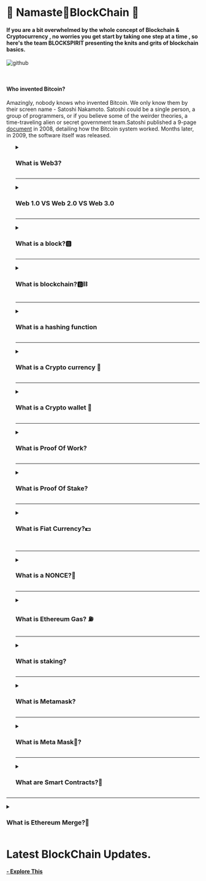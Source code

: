 # 🙏 Namaste🔗BlockChain 🙏

<h4> If you are a bit overwhelmed by the whole concept of Blockchain & Cryptocurrency , no worries you get start by taking one step at a time , so here's the team BLOCKSPIRIT presenting the knits and grits of blockchain basics.</h4>

![github](https://user-images.githubusercontent.com/82377810/193424253-7de2ab37-8ce0-4901-bea5-1593e36f4979.png)

<br>

<h4><b>Who invented Bitcoin?</b></h4>
Amazingly, nobody knows who invented Bitcoin. We only know them by their screen name - Satoshi Nakamoto. Satoshi could be a single person, a group of programmers, or if you believe some of the weirder theories, a time-traveling alien or secret government team.Satoshi published a 9-page <a href="https://bitcoin.org/bitcoin.pdf">document</a> in 2008, detailing how the Bitcoin system worked. Months later, in 2009, the software itself was released.
<ul>
<details>
<summary><h3>What is Web3?</h3></summary>
<br>
Web3 has become a catch-all term for the vision of a new, better internet. At its core, Web3 uses blockchains, cryptocurrencies, and NFTs to give power back to the users in the form of ownership.
Instead of a Web monopolized by large technology companies, Web3 embraces decentralization and is being built, operated, and owned by its users. Web3 puts power in the hands of individuals rather than corporations. Before we talk about Web3, let's explore how we got here.
<hr>
<ul><h3>Core ideas of Web3</h3>
<li>Web3 is decentralized: instead of large swathes of the internet controlled and owned by centralized entities, ownership gets distributed amongst its builders and users.
<li>Web3 is permissionless: everyone has equal access to participate in Web3, and no one gets excluded.
<li>Web3 has native payments: it uses cryptocurrency for spending and sending money online instead of relying on the outdated infrastructure of banks and payment processors.
<li>Web3 is trustless: it operates using incentives and economic mechanisms instead of relying on trusted third-parties.
</ul>
</details>
<hr>

  <details>
  <summary><h3>Web 1.0 VS Web 2.0 VS Web 3.0 </h3></summary>
  <br>
  <b>Web 1.0<b><br>
  <p>The first inception of Berners-Lee's creation, now known as 'Web 1.0', occurred roughly between 1990 to 2004. Web 1.0 was mainly static websites owned by companies, and there was close to zero interaction between users - individuals seldom produced content - leading to it being known as the read-only web.</p>
   <br> <b>Web 2.0<b><br>
   
   > If you're not paying for the product,You're the product
   
<p>The Web 2.0 period began in 2004 with the emergence of social media platforms. Instead of a read-only, the web evolved to be read-write. Instead of companies providing content to users, they also began to provide platforms to share user-generated content and engage in user-to-user interactions. As more people came online, a handful of top companies began to control a disproportionate amount of the traffic and value generated on the web. Web 2.0 also birthed the advertising-driven revenue model. While users could create content, they didn't own it or benefit from its monetization. Web 2.0 is the age of targeted advertising and the lack of privacy for it's users. </p>
    <br><b>Web 3.0- Read-Write-Own<b><br>
    
   > Privacy is in your hands
    
  <p> Web3 is supposed to be a more decentralised web that challenges the dominance of the tech giants by concentrating the power and data in the hands of the users, instead of the big tech corporations. This means that data is distributed across networks and no single entity owns the information.
  Web3 can power the new financial world order on ‘metaverse’ and unleash innovation in online gaming, tokenisation of assets in virtual spaces and empower users to exercise complete control over their identity and data. </p>
</details>
 <hr>
  
<details>
<summary><h3>What is a block?🅱</h3></summary>
<br>
A blockchain network’s transactions are composed of sequential groups of data that are packaged together into “blocks” strung together linearly. Each block also contains a set of transaction data that is processed once the block is finalized. The individual blocks that make up the larger blockchain contain crucial information for the functioning of the network. Each new block contains cryptographically verifiable data regarding transactions, as well as a numerical challenge that must be completed in order for the current block to be approved and added to the blockchain. 
</details>
<hr>

<details>
<summary><h3>What is blockchain?🅱⛓️</h3></summary>

![Diagram of Pow](https://img.money.com/2022/06/What-Is-Blockchain-Infographic.jpg?quality=60)
<p>A blockchain is a distributed database or ledger that is shared among the nodes of a computer network. As a database, a blockchain stores information electronically in digital format. 

Blockchains are best known for their crucial role in cryptocurrency systems, such as Bitcoin, for maintaining a secure and decentralized record of transactions. 
The innovation with a blockchain is that it guarantees the fidelity and security of a record of data and generates trust without the need for a trusted third party.

One key difference between a typical database and a blockchain is that a database usually structures its data into tables, whereas a blockchain, as its name implies, structures its data into chunks (blocks) that are strung together. This data structure inherently makes an irreversible timeline of data when implemented in a decentralized nature. When a block is filled, it is set in stone and becomes a part of this timeline. Each block in the chain is given an exact timestamp when it is added to the chain.</p>
<br>
> Key Takeaways
  1. Blockchain is a type of shared database that differs from a typical database in the way that it stores information, blockchains 
  store data in blocks that are then linked together via cryptography.
  2. As new data comes in, it is entered into a fresh block. Once the block is filled with data, it is chained onto the previous block, which makes the data chained together in chronological order.
  3. Different types of information can be stored on a blockchain, but the most common use so far has been as a ledger for transactions.
  4. In Bitcoin’s case, blockchain is used in a decentralized way so that no single person or group has control, rather all users collectively retain control.
  5. Decentralized blockchains are immutable, which means that the data entered is irreversible. For Bitcoin, this means that transactions are permanently recorded and viewable to anyone.
  
</details>
<hr>

<details>
<summary><h3>What is a hashing function</h3></summary>
<p>
A hashing function is a system where you can put something into it, and it’ll output a hash. There’s a ton of math happening inside this “magical black box”, but essentially you give it something and it gives you something. In this case, bitcoin uses SHA-256 hashing function. SHA stands for “Secure Hashing Algorithm” and 256 refers to the amount of 0 and 1s that it has in whatever it puts out. Whether you put it your name or the entire dictionary, it’ll always be 256 1s and 0s. Our computers are smart and so they convert those 0 and 1s to letters and numbers.
</p>
</details>

<hr>

<details>
<summary><h3>What is a Crypto currency 💱</h3></summary>

![Crypto currency](https://d32ijn7u0aqfv4.cloudfront.net/wp/wp-content/uploads/raw/SOIN0521188_1560x880_desktop.jpg)
<br>
<p>
  A cryptocurrency is a form of digital asset based on a network that is distributed across a large number of computers. This decentralized structure allows them to exist outside the control of governments and central authorities.
  
  <b>OR<b><br>
 A digital currency that is secured by cryptography and is, typically, used as a medium of exchange within a peer-to-peer (P2P) digital economic system. The use of cryptographic techniques is what ensures that these systems are completely immune to fraud and counterfeiting

### Types of Cryptocurrency
1. Bitcoin
2. Ether (Ethereum)
3. Tether
4. Binance Coin
</p>
<a href = "https://www.fool.com/investing/stock-market/market-sectors/financials/cryptocurrency-stocks/types-of-cryptocurrencies/" target = "_blank">Explore Crypytocurrency in detail</a>
</details>
<hr>

<details>
<summary><h3>What is a Crypto wallet 👛</h3></summary>

![Crypto wallet](https://images.ctfassets.net/q5ulk4bp65r7/3GXsKOhU34b8g8FYMf2Y6x/991f9abe5d7fc74b662095a6ac20c17e/Learn_Illustration_What_is_a_Crypto_Wallet.jpg?w=768&fm=png)
<br>
<p>
  Crypto wallets store your private keys, keeping your crypto safe and accessible. They also allow you to send, receive, and spend cryptocurrencies like Bitcoin and Ethereum.

### Why are crypto wallets important?
Unlike a normal wallet, which can hold actual cash, crypto wallets technically don’t store your crypto. Your holdings live on the blockchain, but can only be accessed using a private key. Your keys prove your ownership of your digital money and allow you to make transactions. If you lose your private keys, you lose access to your money. That’s why it’s important to keep your hardware wallet safe, or use a trusted wallet provider like Coinbase.
</p>
<a href = "https://www.coinbase.com/learn/crypto-basics/what-is-a-crypto-wallet" target = "_blank">Learn more about wallets</a>
</details>
<hr>

<details>
<summary><h3>What is Proof Of Work?</h3></summary>

<p>PoW or proof of work is a special protocol that aims to deter cyber-attacks such as DDoS (distributed denial-of-service attacks), which can use up the resources of a computer stem with the help of multiple fake requests. It uses a trustless and distributed consensus system.

PoW implements a decentralized system and works without needing a central authority. The PoW consensus mechanism can verify transactions without needing a third party. PoW makes double-spending difficult by proving that every user has done several computations. Many other blockchain projects that copied the original Bitcoin code also follow the Proof of Work model.</p>

### How Does PoW Work?
![Diagram of Pow](https://www.guru99.com/images/pow-vs-pos-2.png)

<br>
<p>Proof of work requires an expensive computer calculation or, in other words, the process of mining. Mining needs to be performed to create trustless transactions on the blockchain.</p>

Step 1) Transactions are compiled and bundled up together in the form of a block.

Step 2) Miners then verify transactions within each block, checking to see if they are legitimate.

Step 3) Miners then solve a mathematical puzzle known as a proof of work problem to proceed. All miners have to compete.

Step 4) The first miner who solves each block problem is rewarded.

Step 5) The verified transactions are then stored on the blockchain.
<br>
> makes it expensive to cheat, but profitable to act honestly
<p>In Proof-of-work any block that includes an invalid transaction will be automatically rejected by the network. It’s expensive for you to even attempt to cheat. You’ll waste your own resources without any reward.
<br>

### Advantages of PoW

- Proof-of-Work was invented to stop double-spending attempts.
- It is one of the most secure consensus mechanisms.
- Cryptos based on PoW has more mining power and are more secure.
- Mining earns rewards in a typical PoW model.
- Proof of work is random yet fair.
<br>

### Proof of work examples
<p>
  Proof of work model has existed for a long time so let us go through some examples of PoW.

Emails

The first example we shall explore is emails attached with a lengthy piece of text. Ordinary computers can send millions of emails per day, but executing other tasks and receiving a lot of spam can affect its efficiency and reduce processing costs. PoW is used to lower processing cycles by providing complex computation problems which enhance security.

Cryptocurrencies

One of the most famously used examples of PoW is mining a cryptocurrency. The PoW model ensures that miners have direct authority within the network. It also prevents double-spending attacks from occurring. Miners have a fixed income because PoW includes enough headers in new blocks.

DDoS

Another example of PoW is migrating DDoS attacks that cause inconvenience and disruptions. The PoW algorithm solves complex mathematical problems by getting a collective solution. PoW helps to solve problems in a distributed sort of way. This way, even a small number of participants can solve complex problems.
</p>
</details>
<hr>

<details>
<summary><h3>What is Proof Of Stake?</h3></summary>
<img src="https://assets-global.website-files.com/5f973c97cf5aea614f93a26c/625f49289223829891bbae8f_fUMds3mxl60CNYAIOkN_VtCH5TR22thrjUxdyegR4JG9dUJQVPuRCIe2DMpuEJiRzVW1XuHq1_F3nmf5FiL7H_uo0uPNF4cLDcP9I9tM49HJd23anfN9ulFwvIbkhVYRC5L8WwTk.png"/>
<p>In the case of proof of work, that cost is computing power.This requires an enormous amount of computing power and, thus, electricity. Ethereum uses 113 terawatt-hours per year—as much power as the Netherlands, according to Digiconomist. A single Ethereum transaction can consume as much power as an average US household uses in more than a week. Bitcoin’s energy consumption is even worse.

Proof of stake (PoS) is a type of consensus mechanism which is used to validate transactions on the blockchain. It works by allowing cryptocurrency owners to stake their coins. This gives them the right to verify new blocks of transactions on the blockchain and add them to the network.

An algorithm selects from a pool of validators based on the amount of funds they have locked up. The more you stake, the greater your chance of “winning the lottery.” If you’re chosen and your block is accepted by a committee of “attestors”—a group of validators randomly chosen by an algorithm—you are awarded newly minted ether.
 </p>

### How Does PoS Work?
![Diagram of Pow](https://www.guru99.com/images/pow-vs-pos-v1.webp)

<br>
<p>In theory, PoS is an “ideal” solution for scaling problems within the PoW mechanism. Ethereum 2.0 will be 100% proof-of-stake. Hence it will process its transactions, NFT transactions, and execute smart contract transactions.</p>

Step 1) Users who own native tokens of a blockchain store all or a part of it in staking pools safely.

Step 2) The algorithm pseudo-randomly chooses the next validator in line.

Step 3) The chosen validator has to propose a block and the number of transactions in it.

Step 4) Other participants get to approve and verify the proposed transaction.

Step 5) A new block is added to the blockchain.

Step 5) The selected validator earns a transaction fee.
<br>
  > Everyone is equal
<p>The Proof-of-Work model has become an unfair system where common participants have no chance of getting the mining rewards. But the same is not true for proof-of-stake, where everyone gets an equal opportunity to become a forger and get rewards.
<br>

### Advantages of PoS

- The PoS mechanism is safe from 51% of attacks.
- The Proof-of-stake does not need expensive hardware for processing.
- Transactions are faster and relatively inexpensive.
- Processing in the case of PoS does not use much energy.
- Stakes act as a financial motivator in the PoS model.
<br>

### Proof of Stake Examples
<p>
Proof-of-Stake is the so-called better way of solving cryptographic problems. Following are a few cryptocurrencies that use the PoS model that is faster and more secure than PoW.

Tezos:

The decentralized network of Tezos includes an incentive mechanism that rewards validators. For maintaining and securing the network, validators receive newly-created tokens. Stakes increase as new participants enter the network and become active. The PoS system in Tezos also protects rewards and blockchain data from tampering.

Ethereum 2.0:

The co-founder of Ethereum, Vitalik Buterin, proposed the Ethereum Improvement Proposal in 2016. It uses a modified version of the PoW algorithm called Sharding. The concept of Sharding can improve network performance by holding more hash power. Sharding would also increase the number of transactions in a block.

Cosmos:

Cosmos is popular for deploying a PoS network for widespread use (more than Bitcoin). By securing millions of users, the project hopes to become the largest PoS-based coin. Its target audience includes people who do not have access to the banking system.
</p>

</details>
<hr>
<details>
  <summary><h3>What is Fiat Currency?💵</h3></summary>
  <br>
  <img src="https://imgs.search.brave.com/pAcI6z8ufoNs1B4Rh-MmA2lYfFYAxj2xcmI8i9bKMm8/rs:fit:1200:669:1/g:ce/aHR0cHM6Ly93d3cu/ZWhvd3BvcnRhbC5j/b20vd3AtY29udGVu/dC91cGxvYWRzLzIw/MTcvMDcvQ3J5cHRv/Y3VycmVuY3ktdnMt/RmlhdC5wbmc"/>
  <p>Simply put, fiat currency is legal tender that derives its value from its issuing government rather than a physical good or commodity. The strength of the government that establishes the value of fiat currency is key in this type of money. Most countries around the world use the fiat currency system to purchase goods and services, invest, and save. Fiat currency replaced the gold standard and other commodity-based systems in establishing the value of legal tender.</p>
</details>
  <br>
  <hr>
  
  <details>
  <summary><h3>What is a NONCE?🔢</h3></summary>
  <br>
  <p>A nonce refers to a number or value that can only be used once. Nonces are often used on authentication protocols and cryptographic hash functions. In the         context of blockchain technology, a nonce refers to a pseudo-random number that is utilized as a counter during the process of mining.<br>
    For instance, Bitcoin miners need to try and guess a valid nonce as they perform multiple attempts to calculate a block hash that meets certain requirements         (i.e., that starts with a certain number of zeros). When competing to mine a new block, the first miner to find a nonce that results in a valid block hash is       granted the right to add the next block into the blockchain - and is rewarded for doing so.</p>
  </details>
  
  <hr>
  
  <details>
  <summary><h3> What is Ethereum Gas? ⛽</h3></summary>
    <br>
    <p>The concept of gas was introduced to compensate miners(Miners can be defined as accountants who record every transaction to the blockchain.) for their work done on maintaining and securing the blockchain. After the proof of stake algorithm was rolled out in September 2022, gas fees became the reward for staking ETH and participating in validation—the more a user has staked, the more they can earn. On the Ethereum platform, “gas” is a unit describing the amount of computational power needed to execute specific operations on the network. Gas is the fee required to successfully conduct a transaction or execute a contract on the Ethereum blockchain platform. Fees are priced in tiny fractions of the cryptocurrency ether (ETH)—denominations called gwei (10-9 ETH). Gas is used to pay validators for the resources needed to conduct transactions.</p>
  </details>
  <hr>
  
  <details>
  <summary><h3>What is staking? </h3> </summary>
  <br>
  <p>
  Staking has become a popular way for crypto investors to grow their holdings without having to sell their digital assets. Staking can be seen as the crypto equivalent of putting your funds in a savings account. The difference is that, when you deposit money in your savings account, the bank ends it out to others, sharing the interest with you. When you stake your crypto, you lock up your digital assets to participate in maintaining the security of a blockchain network, earning rewards in return.
  </p>
  </details>
  
  
  <hr>
  
  <details>
  <summary><h3>What is Metamask? </h3> </summary>
  <br>
  <p>
  The Metamask wallet is basically a crypto wallet that provides support for ETH-based tokens such as ERC-721 and ERC-20 tokens. It is available as a browser plugin that you can install easily, just like any other browser extension. Interestingly, you can enjoy a seamless connection to any Ethereum-based decentralized app after installing the Metamask Chrome extension or Firefox extension. You could easily access any decentralized application like yield farming protocols and NFT marketplaces with the wallet. 
With the facility of web browser integration in the form of plugins, you can have convenient experiences in the use of MetaMask. This is probably one of the foremost reasons for its rapidly increasing rates of adoption. As the demand for a decentralized web starts to gain momentum, MetaMask can serve as a gateway for you into a new world of exciting opportunities with dApps, web browsing, and DeFi, and blockchain technology. MetaMask is a bridge that allows you to visit the distributed web of tomorrow in your browser today. It allows you to run Ethereum dApps right in your browser without running a full Ethereum node.

  </p>
  </details>
  
  <hr>
  
<details>
<summary><h3>What is Meta Mask🦊?</h3></summary>
<br>
<p>MetaMask is a free crypto wallet software that can be connected to virtually any Ethereum-based platform. The extension injects the Ethereum web3 API into every website's javascript context, so that dapps can read from the blockchain.
MetaMask also lets the user create and manage their own identities (via private keys, local client wallet and hardware wallets like Trezor™), so when a Dapp wants to perform a transaction and write to the blockchain, the user gets a secure interface to review the transaction, before approving or rejecting it.
</p>
</details>

<hr>
<details>
<summary><h3>What are Smart Contracts?🤝</h3></summary>
<br>
  <p>
  A "smart contract" is simply a program that runs on the Ethereum blockchain. It's a collection of code (its functions) and data (its state) that resides at a specific address on the Ethereum blockchain.

Smart contracts are a type of Ethereum account. This means they have a balance and can be the target of transactions. However they're not controlled by a user, instead they are deployed to the network and run as programmed. User accounts can then interact with a smart contract by submitting transactions that execute a function defined on the smart contract. Smart contracts can define rules, like a regular contract, and automatically enforce them via the code. Smart contracts cannot be deleted by default, and interactions with them are irreversible.</p>
</details>
</ul>

 <hr>

 <details>
 <summary><h3>What is Ethereum Merge?🔀</h3></summary>
 <br>
 The Merge represents the joining of the existing execution layer of Ethereum (the Mainnet we use today) with its new proof-of-stake consensus layer, the Beacon     Chain. It eliminates the need for energy-intensive mining and instead secures the network using staked ETH. A truly exciting step in realizing the Ethereum vision –  more scalability, security, and sustainability.

After the blockchains merge, Ethereum will introduce sharding, a method of breaking down the single Ethereum blockchain into 64 separate chains, which will all be coordinated by the Beacon Chain.
Shard chains will allow for parallel processing, so the network can scale and support many more users than it currently does. Many see the inclusion of shard chains as the official completion of the Ethereum 2.0 upgrade, but it’s not scheduled to happen until 2023.
<a href="https://www.coinbase.com/ethereum-merge"><b>- Explore This</b></a>
</details>
    


</ul>

# Latest BlockChain Updates.


<a href="https://academy.binance.com/en/start-here"><b>- Explore This</b></a>


